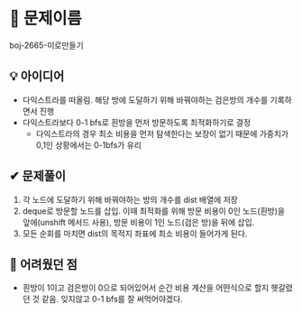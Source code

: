 # 🔎 문제이름

boj-2665-미로만들기

## 💡 아이디어

- 다익스트라를 떠올림. 해당 방에 도달하기 위해 바꿔야하는 검은방의 개수를 기록하면서 진행
- 다익스트라보다 0-1 bfs로 흰방을 먼저 방문하도록 최적화하기로 결정
  - 다익스트라의 경우 최소 비용을 먼저 탐색한다는 보장이 없기 때문에 가중치가 0,1인 상황에서는 0-1bfs가 유리

## ✔ 문제풀이

1. 각 노드에 도달하기 위해 바꿔야하는 방의 개수를 dist 배열에 저장
2. deque로 방문할 노드를 삽입. 이때 최적화를 위해 방문 비용이 0인 노드(흰방)을 앞에(unshift 메서드 사용), 방문 비용이 1인 노드(검은 방)을 뒤에 삽입.
3. 모든 순회를 마치면 dist의 목적지 좌표에 최소 비용이 들어가게 된다.

## 🤕 어려웠던 점

- 흰방이 1이고 검은방이 0으로 되어있어서 순간 비용 계산을 어떤식으로 할지 헷갈렸던 것 같음. 잊지않고 0-1 bfs를 잘 써먹어야겠다.
